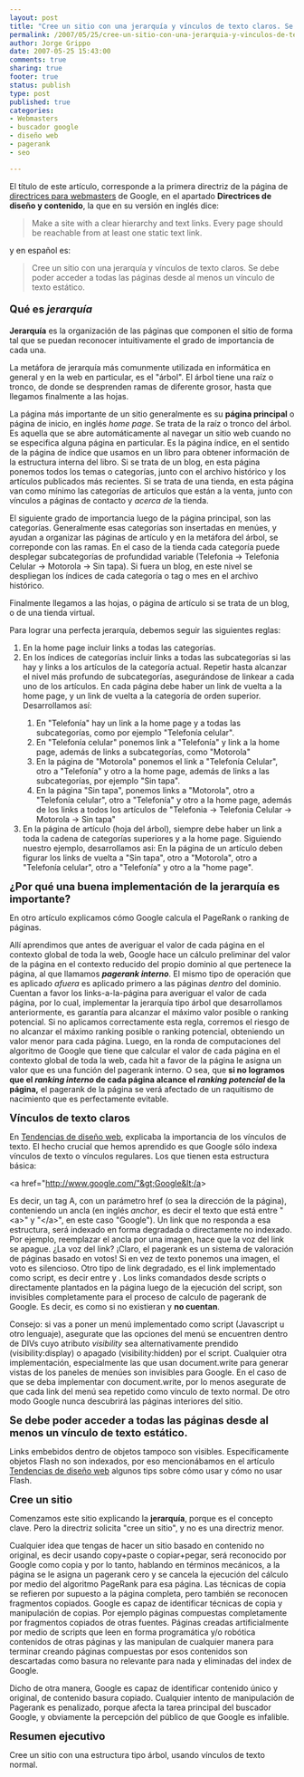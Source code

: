 ```yaml
--- 
layout: post
title: "Cree un sitio con una jerarquía y vínculos de texto claros. Se debe poder acceder a todas las páginas desde al menos un vínculo de texto estático."
permalink: /2007/05/25/cree-un-sitio-con-una-jerarquia-y-vinculos-de-texto-claros-se-debe-poder-acceder-a-todas-las-paginas-desde-al-menos-un-vinculo-de-texto-estatico/index.html
author: Jorge Grippo
date: 2007-05-25 15:43:00
comments: true
sharing: true
footer: true
status: publish
type: post
published: true
categories: 
- Webmasters
- buscador google
- diseño web
- pagerank
- seo

---
```

<!-- 37 -->
El título de este artículo, corresponde a la primera directriz de la página de <a href="http://www.google.com/support/webmasters/bin/answer.py?answer=35769&amp;hlrm=es">directrices para webmasters</a> de Google, en el apartado <b>Directrices de diseño y contenido</b>, la que en su versión en inglés dice: <blockquote>Make a site with a clear hierarchy and text links. Every page should be reachable from at least one static text link.</blockquote>y en español es: <blockquote>Cree un sitio con una jerarquía y vínculos de texto claros. Se debe poder acceder a todas las páginas desde al menos un vínculo de texto estático.</blockquote><h4><span style="font-size:130%;">Qué es <span style="font-style:italic;">jerarquía</span></span></h4><b>Jerarquía</b> es la organización de las páginas que componen el sitio de forma tal que se puedan reconocer intuitivamente el grado de importancia de cada una.

La metáfora de jerarquía más comunmente utilizada en informática en general y en la web en particular, es el "árbol". El árbol tiene una raíz o tronco, de donde se desprenden ramas de diferente grosor, hasta que llegamos finalmente a las hojas.

La página más importante de un sitio generalmente es su <span style="font-weight:bold;">página principal</span> o página de inicio, en inglés <span style="font-style:italic;">home page</span>. Se trata de la raíz o tronco del árbol. Es aquella que se abre automáticamente al navegar un sitio web cuando no se especifica alguna página en particular. Es la página índice, en el sentido de la página de índice que usamos en un libro para obtener información de la estructura interna del libro. Si se trata de un blog, en esta página ponemos todos los temas o categorías, junto con el archivo histórico y los artículos publicados más recientes. Si se trata de una tienda, en esta página van como mínimo las categorías de artículos que están a la venta, junto con vínculos a páginas de contacto y <span style="font-style:italic;">acerca de</span> la tienda.

El siguiente grado de importancia luego de la página principal, son las categorías. Generalmente esas categorías son insertadas en menúes, y ayudan a organizar las páginas de artículo y en la metáfora del árbol, se correponde con las ramas. En el caso de la tienda cada categoría puede desplegar subcategorías de profundidad variable (Telefonia -&gt; Telefonia Celular -&gt; Motorola -&gt; Sin tapa). Si fuera un blog, en este nivel se despliegan los índices de cada categoría o tag o mes en el archivo histórico.

Finalmente llegamos a las hojas, o página de artículo si se trata de un blog, o de una tienda virtual.

Para lograr una perfecta jerarquía, debemos seguir las siguientes reglas:
<ol><li>En la home page incluir links a todas las categorías.</li><li>En los índices de categorías incluir links a todas las subcategorías si las hay y links a los artículos de la categoría actual. Repetir hasta alcanzar el nivel más profundo de subcategorías, asegurándose de linkear a cada uno de los artículos. En cada página debe haber un link de vuelta a la home page, y un link de vuelta a la categoría de orden superior. Desarrollamos así: </li><ol><li>En "Telefonía" hay un link a la home page y a todas las subcategorías, como por ejemplo "Telefonía celular".</li><li>En "Telefonía celular" ponemos link a "Telefonía" y link a la home page, además de links a subcategorías, como "Motorola"</li><li>En la página de "Motorola" ponemos el link a "Telefonía Celular", otro a "Telefonía" y otro a la home page, además de links a las subcategorías, por ejemplo "Sin tapa".</li><li>En la página "Sin tapa", ponemos links a "Motorola", otro a "Telefonía celular", otro a "Telefonía" y otro a la home page, además de los links a todos los artículos de "Telefonia -&gt; Telefonia Celular -&gt; Motorola -&gt; Sin tapa"</li></ol><li>En la página de artículo (hoja del árbol), siempre debe haber un link a toda la cadena de categorías superiores y a la home page. Siguiendo nuestro ejemplo, desarrollamos asi: En la página de un artículo deben figurar los links de vuelta a "Sin tapa", otro a "Motorola", otro a "Telefonía celular", otro a "Telefonía" y otro a la "home page".</li></ol><span style="font-size:130%;"><span style="font-weight:bold;">¿Por qué una buena implementación de la jerarquía es importante?</span></span>

En otro artículo explicamos cómo Google calcula el PageRank o ranking de páginas.

Allí aprendimos que antes de averiguar el valor de cada página en el contexto global de toda la web, Google hace un cálculo preliminar del valor de la página en el contexto reducido del propio dominio al que pertenece la página, al que llamamos <span style="font-style:italic;font-weight:bold;">pagerank interno</span>. El mismo tipo de operación que es aplicado <span style="font-style:italic;">afuera</span> es aplicado primero a las páginas <span style="font-style:italic;">dentro</span> del dominio. Cuentan a favor los links-a-la-página para averiguar el valor de cada página, por lo cual, implementar la jerarquía tipo árbol que desarrollamos anteriormente, es garantía para alcanzar el máximo valor posible o ranking potencial. Si no aplicamos correctamente esta regla, corremos el riesgo de no alcanzar el máximo ranking posible o ranking potencial, obteniendo un valor menor para cada página. Luego, en la ronda de computaciones del algoritmo de Google que tiene que calcular el valor de cada página en el contexto global de toda la web, cada hit a favor de la página le asigna un valor que es una función del pagerank interno. O sea, que <span style="font-weight:bold;">si no logramos que el <span style="font-style:italic;">ranking interno</span> de cada página alcance el <span style="font-style:italic;">ranking potencial</span> de la página,</span> el pagerank de la página se verá afectado de un raquitismo de nacimiento que es perfectamente evitable.

<span style="font-size:130%;"><span style="font-weight:bold;">Vínculos de texto claros</span></span>

En <a href="http://grippoblog.blogspot.com/2007/02/tendencias-de-diseo-web.html">Tendencias de diseño web</a>, explicaba la importancia de los vínculos de texto. El hecho crucial que hemos aprendido es que Google sólo indexa vínculos de texto o vínculos regulares. Los que tienen esta estructura básica:

&lt;a href="http://www.google.com/"&gt;Google&lt;/a&gt;

Es decir, un tag A, con un parámetro href (o sea la dirección de la página), conteniendo un ancla (en inglés <span style="font-style:italic;">anchor</span>, es decir el texto que está entre "&lt;a&gt;" y "&lt;/a&gt;", en este caso "Google"). Un link que no responda a esa estructura, será indexado en forma degradada o directamente no indexado. Por ejemplo, reemplazar el ancla por una imagen, hace que la voz del link se apague. ¿La voz del link? ¡Claro, el pagerank es un sistema de valoración de páginas basado en votos! Si en vez de texto ponemos una imagen, el voto es silencioso. Otro tipo de link degradado, es el link implementado como script, es decir entre  y . Los links comandados desde scripts o directamente plantados en la página luego de la ejecución del script, son invisibles completamente para el proceso de calculo de pagerank de Google. Es decir, es como si no existieran y <span style="font-weight:bold;">no cuentan</span>.

Consejo: si vas a poner un menú implementado como script (Javascript u otro lenguaje), asegurate que las opciones del menú se encuentren dentro de DIVs cuyo atributo <span style="font-style:italic;">visibility</span> sea alternativamente prendido (visibility:display) o apagado (visibility:hidden) por el script. Cualquier otra implementación, especialmente las que usan document.write para generar vistas de los paneles de menúes son invisibles para Google. En el caso de que se deba implementar con document.write, por lo menos asegurate de que cada link del menú sea repetido como vínculo de texto normal. De otro modo Google nunca descubrirá las páginas interiores del sitio.

<span style="font-size:130%;"><span style="font-weight:bold;">Se debe poder acceder a todas las páginas desde al menos un vínculo de texto estático.</span></span>

Links embebidos dentro de objetos tampoco son visibles. Específicamente objetos Flash no son indexados, por eso mencionábamos en el artículo <a href="http://grippoblog.blogspot.com/2007/02/tendencias-de-diseo-web.html">Tendencias de diseño web</a> algunos tips sobre cómo usar y cómo no usar Flash.

<span style="font-size:130%;"><span style="font-weight:bold;">Cree un sitio </span></span>

Comenzamos este sitio explicando la <span style="font-weight:bold;">jerarquía</span>, porque es el concepto clave. Pero la directriz solicita "cree un sitio", y no es una directriz menor.

Cualquier idea que tengas de hacer un sitio basado en contenido no original, es decir usando copy+paste o copiar+pegar, será reconocido por Google como copia y por lo tanto, hablando en términos mecánicos, a la página se le asigna un pagerank cero y se cancela la ejecución del cálculo por medio del algoritmo PageRank para esa página. Las técnicas de copia se refieren por supuesto a la página completa, pero también se reconocen fragmentos copiados. Google es capaz de identificar técnicas de copia y manipulación de copias. Por ejemplo páginas compuestas completamente por fragmentos copiados de otras fuentes. Páginas creadas artificialmente por medio de scripts que leen en forma programática y/o robótica contenidos de otras páginas y las manipulan de cualquier manera para terminar creando páginas compuestas por esos contenidos son descartadas como basura no relevante para nada y eliminadas del index de Google.

Dicho de otra manera, Google es capaz de identificar contenido único y original, de contenido basura copiado. Cualquier intento de manipulación de Pagerank es penalizado, porque afecta la tarea principal del buscador Google, y obviamente la percepción del público de que Google es infalible.

<span style="font-size:130%;"><span style="font-weight:bold;">Resumen ejecutivo</span></span>

Cree un sitio con una estructura tipo árbol, usando vínculos de texto normal.


